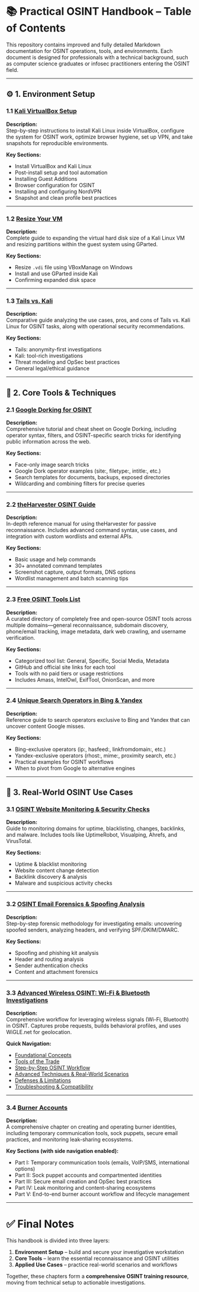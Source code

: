 # 📚 Practical OSINT Handbook – Table of Contents

This repository contains improved and fully detailed Markdown documentation for OSINT operations, tools, and environments. Each document is designed for professionals with a technical background, such as computer science graduates or infosec practitioners entering the OSINT field.

---

## ⚙️ 1. Environment Setup  

### 1.1 [Kali VirtualBox Setup](kali-osint-virtualbox-setup.md)  
**Description:**  
Step-by-step instructions to install Kali Linux inside VirtualBox, configure the system for OSINT work, optimize browser hygiene, set up VPN, and take snapshots for reproducible environments.  

**Key Sections:**  
- Install VirtualBox and Kali Linux  
- Post-install setup and tool automation  
- Installing Guest Additions  
- Browser configuration for OSINT  
- Installing and configuring NordVPN  
- Snapshot and clean profile best practices  

---

### 1.2 [Resize Your VM](resize-kali-vm.md)  
**Description:**  
Complete guide to expanding the virtual hard disk size of a Kali Linux VM and resizing partitions within the guest system using GParted.  

**Key Sections:**  
- Resize `.vdi` file using VBoxManage on Windows  
- Install and use GParted inside Kali  
- Confirming expanded disk space  

---

### 1.3 [Tails vs. Kali](OSINT_Environment_Kali_vs_Tails.md)  
**Description:**  
Comparative guide analyzing the use cases, pros, and cons of Tails vs. Kali Linux for OSINT tasks, along with operational security recommendations.  

**Key Sections:**  
- Tails: anonymity-first investigations  
- Kali: tool-rich investigations  
- Threat modeling and OpSec best practices  
- General legal/ethical guidance  

---

## 🔧 2. Core Tools & Techniques  

### 2.1 [Google Dorking for OSINT](google_dork_osint.md)  
**Description:**  
Comprehensive tutorial and cheat sheet on Google Dorking, including operator syntax, filters, and OSINT-specific search tricks for identifying public information across the web.  

**Key Sections:**  
- Face-only image search tricks  
- Google Dork operator examples (site:, filetype:, intitle:, etc.)  
- Search templates for documents, backups, exposed directories  
- Wildcarding and combining filters for precise queries  

---

### 2.2 [theHarvester OSINT Guide](theHarvester_OSINT_Guide.md)  
**Description:**  
In-depth reference manual for using theHarvester for passive reconnaissance. Includes advanced command syntax, use cases, and integration with custom wordlists and external APIs.  

**Key Sections:**  
- Basic usage and help commands  
- 30+ annotated command templates  
- Screenshot capture, output formats, DNS options  
- Wordlist management and batch scanning tips  

---

### 2.3 [Free OSINT Tools List](Free_OSINT_Tools_List.md)  
**Description:**  
A curated directory of completely free and open-source OSINT tools across multiple domains—general reconnaissance, subdomain discovery, phone/email tracking, image metadata, dark web crawling, and username verification.  

**Key Sections:**  
- Categorized tool list: General, Specific, Social Media, Metadata  
- GitHub and official site links for each tool  
- Tools with no paid tiers or usage restrictions  
- Includes Amass, IntelOwl, ExifTool, OnionScan, and more  

---
### 2.4 [Unique Search Operators in Bing & Yandex](Unique_SOperators_Bing_Yandex.md)  
**Description:**  
Reference guide to search operators exclusive to Bing and Yandex that can uncover content Google misses.  

**Key Sections:**  
- Bing-exclusive operators (ip:, hasfeed:, linkfromdomain:, etc.)  
- Yandex-exclusive operators (rhost:, mime:, proximity search, etc.)  
- Practical examples for OSINT workflows  
- When to pivot from Google to alternative engines  

---

## 🧪 3. Real-World OSINT Use Cases  

### 3.1 [OSINT Website Monitoring & Security Checks](website_monitoring.md)  
**Description:**  
Guide to monitoring domains for uptime, blacklisting, changes, backlinks, and malware. Includes tools like UptimeRobot, Visualping, Ahrefs, and VirusTotal.  

**Key Sections:**  
- Uptime & blacklist monitoring  
- Website content change detection  
- Backlink discovery & analysis  
- Malware and suspicious activity checks  

---

### 3.2 [OSINT Email Forensics & Spoofing Analysis](Email_Forensic_Investigation.md)  
**Description:**  
Step-by-step forensic methodology for investigating emails: uncovering spoofed senders, analyzing headers, and verifying SPF/DKIM/DMARC.  

**Key Sections:**  
- Spoofing and phishing kit analysis  
- Header and routing analysis  
- Sender authentication checks  
- Content and attachment forensics  

---

### 3.3 [Advanced Wireless OSINT: Wi-Fi & Bluetooth Investigations](advanced_wireless_osint.md)  
**Description:**  
Comprehensive workflow for leveraging wireless signals (Wi-Fi, Bluetooth) in OSINT. Captures probe requests, builds behavioral profiles, and uses WiGLE.net for geolocation.  

**Quick Navigation:**  
- [Foundational Concepts](advanced_wireless_osint.md#-foundational-concepts-and-theoretical-background)  
- [Tools of the Trade](advanced_wireless_osint.md#-tools-of-the-trade)  
- [Step-by-Step OSINT Workflow](advanced_wireless_osint.md#-step-by-step-osint-workflow)  
- [Advanced Techniques & Real-World Scenarios](advanced_wireless_osint.md#-advanced-techniques-and-real-world-scenarios)  
- [Defenses & Limitations](advanced_wireless_osint.md#-defenses-limitations-and-advanced-techniques)  
- [Troubleshooting & Compatibility](advanced_wireless_osint.md#-troubleshooting)  

---

### 3.4 [Burner Accounts](Burner_Accounts.md)  
**Description:**  
A comprehensive chapter on creating and operating burner identities, including temporary communication tools, sock puppets, secure email practices, and monitoring leak-sharing ecosystems.  

**Key Sections (with side navigation enabled):**  
- Part I: Temporary communication tools (emails, VoIP/SMS, international options)  
- Part II: Sock puppet accounts and compartmented identities  
- Part III: Secure email creation and OpSec best practices  
- Part IV: Leak monitoring and content-sharing ecosystems  
- Part V: End-to-end burner account workflow and lifecycle management  

---

# ✅ Final Notes  

This handbook is divided into three layers:  

1. **Environment Setup** – build and secure your investigative workstation  
2. **Core Tools** – learn the essential reconnaissance and OSINT utilities  
3. **Applied Use Cases** – practice real-world scenarios and workflows  

Together, these chapters form a **comprehensive OSINT training resource**, moving from technical setup to actionable investigations.  
